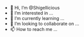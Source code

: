 - 👋 Hi, I’m @Shigellicious
- 👀 I’m interested in ...
- 🌱 I’m currently learning ...
- 💞️ I’m looking to collaborate on ...
- 📫 How to reach me ...

<!---
Shigellicious/Shigellicious is a ✨ special ✨ repository because its `README.md` (this file) appears on your GitHub profile.
You can click the Preview link to take a look at your changes.
--->
